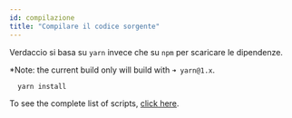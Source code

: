```yaml
---
id: compilazione
title: "Compilare il codice sorgente"
---
```

Verdaccio si basa su `yarn` invece che su `npm` per scaricare le dipendenze.

*Note: the current build only will build with `➜ yarn@1.x`.

```bash
  yarn install
```

To see the complete list of scripts, [click here](https://github.com/verdaccio/verdaccio/wiki/Build-Source-Code).